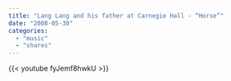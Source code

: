 ```yaml
---
title: "Lang Lang and his father at Carnegie Hall - “Horse”"
date: "2008-05-30"
categories:
  - "music"
  - "shares"
---
```


{{< youtube fyJemf8hwkU >}}
